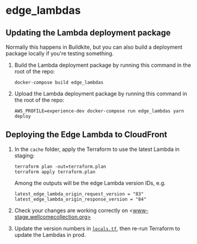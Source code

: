 # edge_lambdas

## Updating the Lambda deployment package

Normally this happens in Buildkite, but you can also build a deployment package locally if you're testing something.

1.  Build the Lambda deployment package by running this command in the root of the repo:

    ```
    docker-compose build edge_lambdas
    ```

2.  Upload the Lambda deployment package by running this command in the root of the repo:

    ```
    AWS_PROFILE=experience-dev docker-compose run edge_lambdas yarn deploy
    ```


## Deploying the Edge Lambda to CloudFront

1.  In the `cache` folder, apply the Terraform to use the latest Lambda in staging:

    ```
    terraform plan -out=terraform.plan
    terraform apply terraform.plan
    ```

    Among the outputs will be the edge Lambda version IDs, e.g.

    ```
    latest_edge_lambda_origin_request_version = "83"
    latest_edge_lambda_origin_response_version = "84"
    ```

2.  Check your changes are working correctly on <www-stage.wellcomecollection.org>

3.  Update the version numbers in [`locals.tf`](../locals.tf), then re-run Terraform to update the Lambdas in prod.
